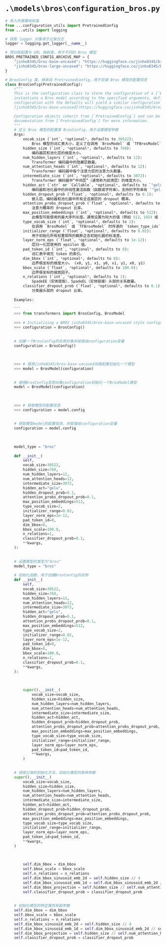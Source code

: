 # `.\models\bros\configuration_bros.py`

```py
# 导入所需模块和类
from ...configuration_utils import PretrainedConfig
from ...utils import logging

# 获取 logger 对象用于记录日志
logger = logging.get_logger(__name__)

# 预训练配置与 URL 映射表，用于不同的 Bros 模型
BROS_PRETRAINED_CONFIG_ARCHIVE_MAP = {
    "jinho8345/bros-base-uncased": "https://huggingface.co/jinho8345/bros-base-uncased/blob/main/config.json",
    "jinho8345/bros-large-uncased": "https://huggingface.co/jinho8345/bros-large-uncased/blob/main/config.json",
}

# BrosConfig 类，继承自 PretrainedConfig，用于存储 Bros 模型的配置信息
class BrosConfig(PretrainedConfig):
    r"""
    This is the configuration class to store the configuration of a [`BrosModel`] or a [`TFBrosModel`]. It is used to
    instantiate a Bros model according to the specified arguments, defining the model architecture. Instantiating a
    configuration with the defaults will yield a similar configuration to that of the Bros
    [jinho8345/bros-base-uncased](https://huggingface.co/jinho8345/bros-base-uncased) architecture.

    Configuration objects inherit from [`PretrainedConfig`] and can be used to control the model outputs. Read the
    documentation from [`PretrainedConfig`] for more information.
    """
    # 定义 Bros 模型的配置类 BrosConfig，用于设置模型参数
    Args:
        vocab_size (`int`, *optional*, defaults to 30522):
            Bros 模型的词汇表大小，定义了在调用 `BrosModel` 或 `TFBrosModel` 时可以表示的不同 token 数量。
        hidden_size (`int`, *optional*, defaults to 768):
            编码器层和池化层的维度大小。
        num_hidden_layers (`int`, *optional*, defaults to 12):
            Transformer 编码器中的隐藏层数量。
        num_attention_heads (`int`, *optional*, defaults to 12):
            Transformer 编码器中每个注意力层的注意力头数量。
        intermediate_size (`int`, *optional*, defaults to 3072):
            Transformer 编码器中“中间层”（通常称为前馈层）的维度大小。
        hidden_act (`str` or `Callable`, *optional*, defaults to `"gelu"`):
            编码器和池化器中的非线性激活函数（函数或字符串）。支持的字符串有 `"gelu"`, `"relu"`, `"silu"` 和 `"gelu_new"`。
        hidden_dropout_prob (`float`, *optional*, defaults to 0.1):
            嵌入层、编码器和池化器中所有全连接层的 dropout 概率。
        attention_probs_dropout_prob (`float`, *optional*, defaults to 0.1):
            注意力概率的 dropout 比率。
        max_position_embeddings (`int`, *optional*, defaults to 512):
            此模型可能使用的最大序列长度。通常设置为较大的值（例如 512、1024 或 2048）以防万一。
        type_vocab_size (`int`, *optional*, defaults to 2):
            在调用 `BrosModel` 或 `TFBrosModel` 时传递的 `token_type_ids` 的词汇表大小。
        initializer_range (`float`, *optional*, defaults to 0.02):
            用于初始化所有权重矩阵的截断正态初始化器的标准差。
        layer_norm_eps (`float`, *optional*, defaults to 1e-12):
            层归一化层使用的 epsilon 值。
        pad_token_id (`int`, *optional*, defaults to 0):
            词汇表中填充 token 的索引。
        dim_bbox (`int`, *optional*, defaults to 8):
            边界框坐标的维度大小。 (x0, y1, x1, y0, x1, y1, x0, y1)
        bbox_scale (`float`, *optional*, defaults to 100.0):
            边界框坐标的缩放因子。
        n_relations (`int`, *optional*, defaults to 1):
            SpadeEE（实体提取）、SpadeEL（实体链接）头部的关系数量。
        classifier_dropout_prob (`float`, *optional*, defaults to 0.1):
            分类器头部的 dropout 比率。
    
    Examples:
    
    ```
    >>> from transformers import BrosConfig, BrosModel
    
    >>> # Initializing a BROS jinho8345/bros-base-uncased style configuration
    >>> configuration = BrosConfig()
    
    
    # 创建一个BrosConfig的实例对象并赋值给configuration变量
    configuration = BrosConfig()
    
    
    
    >>> # 使用jinho8345/bros-base-uncased风格配置初始化一个模型
    >>> model = BrosModel(configuration)
    
    
    # 使用BrosConfig实例对象configuration初始化一个BrosModel模型
    model = BrosModel(configuration)
    
    
    
    >>> # 获取模型的配置信息
    >>> configuration = model.config
    
    
    # 获取模型model的配置信息，并赋值给configuration变量
    configuration = model.config
    
    
    
    model_type = "bros"
    
    def __init__(
        self,
        vocab_size=30522,
        hidden_size=768,
        num_hidden_layers=12,
        num_attention_heads=12,
        intermediate_size=3072,
        hidden_act="gelu",
        hidden_dropout_prob=0.1,
        attention_probs_dropout_prob=0.1,
        max_position_embeddings=512,
        type_vocab_size=2,
        initializer_range=0.02,
        layer_norm_eps=1e-12,
        pad_token_id=0,
        dim_bbox=8,
        bbox_scale=100.0,
        n_relations=1,
        classifier_dropout_prob=0.1,
        **kwargs,
    ):
    
    
    # 设置模型的类型为"bros"
    model_type = "bros"
    
    # 初始化函数，用于创建BrosConfig的实例
    def __init__(
        self,
        vocab_size=30522,
        hidden_size=768,
        num_hidden_layers=12,
        num_attention_heads=12,
        intermediate_size=3072,
        hidden_act="gelu",
        hidden_dropout_prob=0.1,
        attention_probs_dropout_prob=0.1,
        max_position_embeddings=512,
        type_vocab_size=2,
        initializer_range=0.02,
        layer_norm_eps=1e-12,
        pad_token_id=0,
        dim_bbox=8,
        bbox_scale=100.0,
        n_relations=1,
        classifier_dropout_prob=0.1,
        **kwargs,
    ):
    
    
    
        super().__init__(
            vocab_size=vocab_size,
            hidden_size=hidden_size,
            num_hidden_layers=num_hidden_layers,
            num_attention_heads=num_attention_heads,
            intermediate_size=intermediate_size,
            hidden_act=hidden_act,
            hidden_dropout_prob=hidden_dropout_prob,
            attention_probs_dropout_prob=attention_probs_dropout_prob,
            max_position_embeddings=max_position_embeddings,
            type_vocab_size=type_vocab_size,
            initializer_range=initializer_range,
            layer_norm_eps=layer_norm_eps,
            pad_token_id=pad_token_id,
            **kwargs,
        )
    
    
    # 调用父类的初始化方法，初始化模型的各种参数
    super().__init__(
        vocab_size=vocab_size,
        hidden_size=hidden_size,
        num_hidden_layers=num_hidden_layers,
        num_attention_heads=num_attention_heads,
        intermediate_size=intermediate_size,
        hidden_act=hidden_act,
        hidden_dropout_prob=hidden_dropout_prob,
        attention_probs_dropout_prob=attention_probs_dropout_prob,
        max_position_embeddings=max_position_embeddings,
        type_vocab_size=type_vocab_size,
        initializer_range=initializer_range,
        layer_norm_eps=layer_norm_eps,
        pad_token_id=pad_token_id,
        **kwargs,
    )
    
    
    
        self.dim_bbox = dim_bbox
        self.bbox_scale = bbox_scale
        self.n_relations = n_relations
        self.dim_bbox_sinusoid_emb_2d = self.hidden_size // 4
        self.dim_bbox_sinusoid_emb_1d = self.dim_bbox_sinusoid_emb_2d // self.dim_bbox
        self.dim_bbox_projection = self.hidden_size // self.num_attention_heads
        self.classifier_dropout_prob = classifier_dropout_prob
    
    
    # 初始化模型的特定属性和超参数
    self.dim_bbox = dim_bbox
    self.bbox_scale = bbox_scale
    self.n_relations = n_relations
    self.dim_bbox_sinusoid_emb_2d = self.hidden_size // 4
    self.dim_bbox_sinusoid_emb_1d = self.dim_bbox_sinusoid_emb_2d // self.dim_bbox
    self.dim_bbox_projection = self.hidden_size // self.num_attention_heads
    self.classifier_dropout_prob = classifier_dropout_prob
```